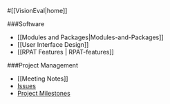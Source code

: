 #[[VisionEval|home]]

###Software
- [[Modules and Packages|Modules-and-Packages]]
- [[User Interface Design]]
- [[RPAT Features | RPAT-features]]

###Project Management
 - [[Meeting Notes]]
 - [Issues](https://github.com/gregorbj/VisionEval/issues)
 - [Project Milestones](https://github.com/gregorbj/VisionEval/milestones)